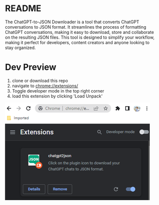 # README
The ChatGPT-to-JSON Downloader is a tool that converts ChatGPT conversations to JSON format. It streamlines the process of formatting ChatGPT conversations, making it easy to download, store and collaborate on the resulting JSON files. This tool is designed to simplify your workflow, making it perfect for developers, content creators and anyone looking to stay organized.

# Dev Preview
1. clone or download this repo
2. navigate to [chrome://extensions/](chrome://extensions/)
3. Toggle developer mode in the top right corner
4. load this extension by clicking 'Load Unpack'


![img.png](img.png)